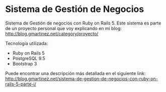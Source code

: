 # Sistema de Gestión de Negocios
Sistema de Gestión de negocios con Ruby on Rails 5. Este sistema es parte de un proyecto personal que voy explicando en mi blog: http://blog.gmartinez.net/category/proyecto/

Tecnología utilizada:
  - Ruby on Rails 5
  - PostgreSQL 9.5
  - Bootstrap 3

Puede encontrar una descripción más detallada en el siguiente link: http://blog.gmartinez.net/sistema-de-gestion-de-negocios-con-ruby-on-rails-5-parte-i/
